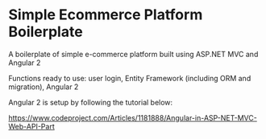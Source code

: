# Simple Ecommerce Platform Boilerplate

A boilerplate of simple e-commerce platform built using ASP.NET MVC and Angular 2

Functions ready to use: user login, Entity Framework (including ORM and migration), Angular 2

Angular 2 is setup by following the tutorial below:

https://www.codeproject.com/Articles/1181888/Angular-in-ASP-NET-MVC-Web-API-Part
